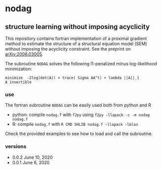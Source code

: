 # nodag
## structure learning without imposing acyclicity 


This repository contains fortran implementation of a 
proximal gradient method to estimate the structure of 
a structural equation model (SEM)
 without imposing the acyclicity constraint. 
See the preprint on [arXiv:2006.03005](https://arxiv.org/abs/2006.03005).

The subroutine `NODAG` solves the following l1-penalized 
minus log-likelihood minimization:

```
minimize  -2log(det(A)) + trace( Sigma AA^t) + lambda ||A||_1 
A invertible 
```

### use 

The fortran subroutine `NODAG` can be easily used both from python and R 

* python: compile `nodag.f` with `f2py` using `f2py -llapack -c -m nodag nodag.f` 
* R: compile `nodag.f` with `R CMD SHLIB nodag.f -llapack -lblas`

Check the provided examples to see how to load and call the subroutine.  

### versions 

* 0.0.2 June 10, 2020 
* 0.0.1 June 6, 2020 
